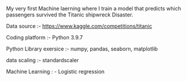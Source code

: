 My very first Machine laerning where I train a model that predicts which passengers survived the Titanic shipwreck Disaster.

Data source :- https://www.kaggle.com/competitions/titanic

Coding platform :- Python 3.9.7

Python Library exersice :- numpy, pandas, seaborn, matplotlib 

data scaling :- standardscaler

Machine Learning : -  Logistic regression 
